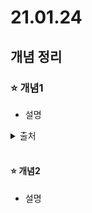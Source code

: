 # 21.01.24 

## 개념 정리

### ⭐ 개념1
   * 설명
   
   <details markdown="1">
    <summary>출처</summary>
    <!--summary 아래 빈칸 공백 두고 내용을 적는공간-->
    출처적어주세요
  </details>

<br/>

#### ⭐ 개념2
   * 설명


<br/>
